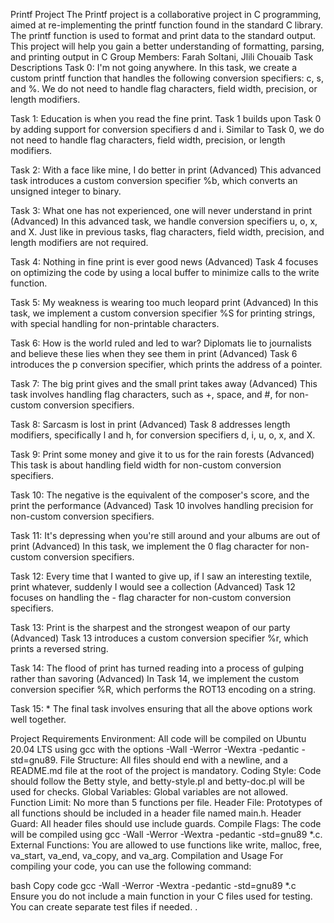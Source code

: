 Printf Project
The Printf project is a collaborative project in C programming, aimed at re-implementing the printf function found in the standard C library. The printf function is used to format and print data to the standard output. This project will help you gain a better understanding of formatting, parsing, and printing output in C
Group Members: Farah Soltani, Jlili Chouaib
Task Descriptions
Task 0: I'm not going anywhere.
In this task, we create a custom printf function that handles the following conversion specifiers: c, s, and %. We do not need to handle flag characters, field width, precision, or length modifiers.

Task 1: Education is when you read the fine print.
Task 1 builds upon Task 0 by adding support for conversion specifiers d and i. Similar to Task 0, we do not need to handle flag characters, field width, precision, or length modifiers.

Task 2: With a face like mine, I do better in print (Advanced)
This advanced task introduces a custom conversion specifier %b, which converts an unsigned integer to binary.

Task 3: What one has not experienced, one will never understand in print (Advanced)
In this advanced task, we handle conversion specifiers u, o, x, and X. Just like in previous tasks, flag characters, field width, precision, and length modifiers are not required.

Task 4: Nothing in fine print is ever good news (Advanced)
Task 4 focuses on optimizing the code by using a local buffer to minimize calls to the write function.

Task 5: My weakness is wearing too much leopard print (Advanced)
In this task, we implement a custom conversion specifier %S for printing strings, with special handling for non-printable characters.

Task 6: How is the world ruled and led to war? Diplomats lie to journalists and believe these lies when they see them in print (Advanced)
Task 6 introduces the p conversion specifier, which prints the address of a pointer.

Task 7: The big print gives and the small print takes away (Advanced)
This task involves handling flag characters, such as +, space, and #, for non-custom conversion specifiers.

Task 8: Sarcasm is lost in print (Advanced)
Task 8 addresses length modifiers, specifically l and h, for conversion specifiers d, i, u, o, x, and X.

Task 9: Print some money and give it to us for the rain forests (Advanced)
This task is about handling field width for non-custom conversion specifiers.

Task 10: The negative is the equivalent of the composer's score, and the print the performance (Advanced)
Task 10 involves handling precision for non-custom conversion specifiers.

Task 11: It's depressing when you're still around and your albums are out of print (Advanced)
In this task, we implement the 0 flag character for non-custom conversion specifiers.

Task 12: Every time that I wanted to give up, if I saw an interesting textile, print whatever, suddenly I would see a collection (Advanced)
Task 12 focuses on handling the - flag character for non-custom conversion specifiers.

Task 13: Print is the sharpest and the strongest weapon of our party (Advanced)
Task 13 introduces a custom conversion specifier %r, which prints a reversed string.

Task 14: The flood of print has turned reading into a process of gulping rather than savoring (Advanced)
In Task 14, we implement the custom conversion specifier %R, which performs the ROT13 encoding on a string.

Task 15: *
The final task involves ensuring that all the above options work well together.

Project Requirements
Environment: All code will be compiled on Ubuntu 20.04 LTS using gcc with the options -Wall -Werror -Wextra -pedantic -std=gnu89.
File Structure: All files should end with a newline, and a README.md file at the root of the project is mandatory.
Coding Style: Code should follow the Betty style, and betty-style.pl and betty-doc.pl will be used for checks.
Global Variables: Global variables are not allowed.
Function Limit: No more than 5 functions per file.
Header File: Prototypes of all functions should be included in a header file named main.h.
Header Guard: All header files should use include guards.
Compile Flags: The code will be compiled using gcc -Wall -Werror -Wextra -pedantic -std=gnu89 *.c.
External Functions: You are allowed to use functions like write, malloc, free, va_start, va_end, va_copy, and va_arg.
Compilation and Usage
For compiling your code, you can use the following command:

bash
Copy code
gcc -Wall -Werror -Wextra -pedantic -std=gnu89 *.c
Ensure you do not include a main function in your C files used for testing. You can create separate test files if needed.
.
